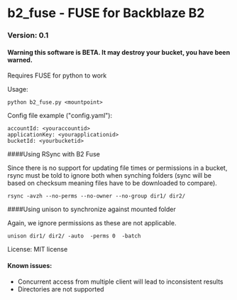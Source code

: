 # b2_fuse - FUSE for Backblaze B2
 
### Version: 0.1

#### Warning this software is BETA. It may destroy your bucket, you have been warned.

Requires FUSE for python to work

Usage:

```
python b2_fuse.py <mountpoint>
```

Config file example ("config.yaml"):

```
accountId: <youraccountid>
applicationKey: <yourapplicationid>
bucketId: <yourbucketid>
```

####Using RSync with B2 Fuse

Since there is no support for updating file times or permissions in a bucket, rsync must be told to ignore both when synching folders (sync will be based on checksum meaning files have to be downloaded to compare).

```
rsync -avzh --no-perms --no-owner --no-group dir1/ dir2/ 
```

####Using unison to synchronize against mounted folder

Again, we ignore permissions as these are not applicable.

```
unison dir1/ dir2/ -auto  -perms 0  -batch
```

License: MIT license



#### Known issues:

* Concurrent access from multiple client will lead to inconsistent results
* Directories are not supported
